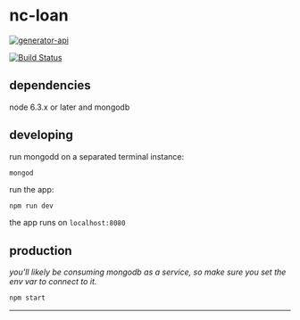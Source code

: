 # nc-loan

[![generator-api](https://img.shields.io/badge/built%20with-generator--api-green.svg)](https://github.com/ndelvalle/generator-api)

[![Build Status](https://travis-ci.com/YeomansIII/NC-Loan-Backend.svg?token=zqF52HiepGXEgVDa3pRv&branch=master)](https://travis-ci.com/YeomansIII/NC-Loan-Backend)


## dependencies

node 6.3.x or later and mongodb

## developing

run mongodd on a separated terminal instance:

```
mongod
```

run the app:

```bash
npm run dev
```

the app runs on `localhost:8080`

## production

_you'll likely be consuming mongodb as a service, so make sure you set the env var to connect to it._

```bash
npm start
```





--------------------------------------------------------------------------------
